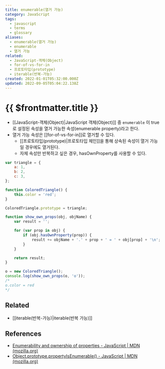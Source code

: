 ```yaml
---
title: enumerable(열거 가능)
category: JavaScript
tags:
  - javascript
  - terms
  - glossary
aliases:
  - enumerable(열거 가능)
  - enumerable
  - 열거 가능
related:
  - JavaScript-객체(Object)
  - for-of-vs-for-in
  - 프로토타입(prototype)
  - iterable(반복-가능)
created: 2022-01-01T05:32:00.000Z
updated: 2022-09-05T05:04:22.138Z
---
```


# {{ $frontmatter.title }}

- [[JavaScript-객체(Object)|JavaScript 객체(Object)]] 중 `enumerable` 이 true로 설정된 속성을 열거 가능한 속성(enumerable property)라고 한다.
- 열거 가능 속성은 [[for-of-vs-for-in]]로 열거할 수 있다.
  - [[프로토타입(prototype)|프로토타입 체인]]을 통해 상속된 속성이 열거 가능일 경우에도 열거된다.
  - 자체 속성만 반복하고 싶은 경우, hasOwnProperty를 사용할 수 있다.

```js
var triangle = {
	a: 1,
	b: 2,
	c: 3,
};

function ColoredTriangle() {
	this.color = 'red';
}

ColoredTriangle.prototype = triangle;

function show_own_props(obj, objName) {
	var result = '';

	for (var prop in obj) {
		if (obj.hasOwnProperty(prop)) {
			result += objName + '.' + prop + ' = ' + obj[prop] + '\n';
		}
	}

	return result;
}

o = new ColoredTriangle();
console.log(show_own_props(o, 'o'));
/*
o.color = red
*/
```

## Related

- [[iterable(반복-가능)|iterable(반복 가능)]]

## References

- [Enumerability and ownership of properties - JavaScript | MDN (mozilla.org)](https://developer.mozilla.org/ko/docs/Web/JavaScript/Enumerability_and_ownership_of_properties)
- [Object.prototype.propertyIsEnumerable() - JavaScript | MDN (mozilla.org)](https://developer.mozilla.org/ko/docs/Web/JavaScript/Reference/Global_Objects/Object/propertyIsEnumerable)
